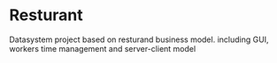 # Resturant
Datasystem project based on resturand business model. including GUI, workers time management and server-client model
